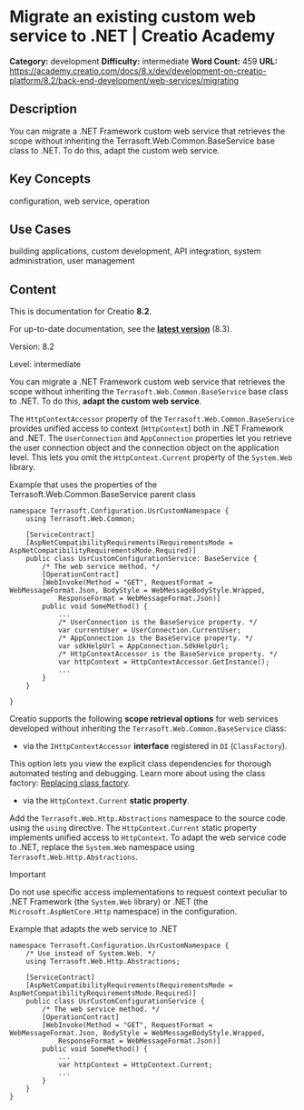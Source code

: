 # Migrate an existing custom web service to .NET | Creatio Academy

**Category:** development **Difficulty:** intermediate **Word Count:** 459
**URL:**
https://academy.creatio.com/docs/8.x/dev/development-on-creatio-platform/8.2/back-end-development/web-services/migrating

## Description

You can migrate a .NET Framework custom web service that retrieves the scope
without inheriting the Terrasoft.Web.Common.BaseService base class to .NET. To
do this, adapt the custom web service.

## Key Concepts

configuration, web service, operation

## Use Cases

building applications, custom development, API integration, system
administration, user management

## Content

This is documentation for Creatio **8.2**.

For up-to-date documentation, see the
**[latest version](/docs/8.x/dev/development-on-creatio-platform/back-end-development/web-services/migrating)**
(8.3).

Version: 8.2

Level: intermediate

You can migrate a .NET Framework custom web service that retrieves the scope
without inheriting the `Terrasoft.Web.Common.BaseService` base class to .NET. To
do this, **adapt the custom web service**.

The `HttpContextAccessor` property of the `Terrasoft.Web.Common.BaseService`
provides unified access to context (`HttpContext`) both in .NET Framework and
.NET. The `UserConnection` and `AppConnection` properties let you retrieve the
user connection object and the connection object on the application level. This
lets you omit the `HttpContext.Current` property of the `System.Web` library.

Example that uses the properties of the Terrasoft.Web.Common.BaseService parent
class

    namespace Terrasoft.Configuration.UsrCustomNamespace {
        using Terrasoft.Web.Common;

        [ServiceContract]
        [AspNetCompatibilityRequirements(RequirementsMode = AspNetCompatibilityRequirementsMode.Required)]
        public class UsrCustomConfigurationService: BaseService {
            /* The web service method. */
            [OperationContract]
            [WebInvoke(Method = "GET", RequestFormat = WebMessageFormat.Json, BodyStyle = WebMessageBodyStyle.Wrapped,
                ResponseFormat = WebMessageFormat.Json)]
            public void SomeMethod() {
                ...
                /* UserConnection is the BaseService property. */
                var currentUser = UserConnection.CurrentUser;
                /* AppConnection is the BaseService property. */
                var sdkHelpUrl = AppConnection.SdkHelpUrl;
                /* HttpContextAccessor is the BaseService property. */
                var httpContext = HttpContextAccessor.GetInstance();
                ...
            }
        }

    }


Creatio supports the following **scope retrieval options** for web services
developed without inheriting the `Terrasoft.Web.Common.BaseService` class:

- via the `IHttpContextAccessor` **interface** registered in `DI`
  (`ClassFactory`).

This option lets you view the explicit class dependencies for thorough automated
testing and debugging. Learn more about using the class factory:
[Replacing class factory](https://academy.creatio.com/documents?ver=8.2&id=15221).

- via the `HttpContext.Current` **static property**.

Add the `Terrasoft.Web.Http.Abstractions` namespace to the source code using the
`using` directive. The `HttpContext.Current` static property implements unified
access to `HttpContext`. To adapt the web service code to .NET, replace the
`System.Web` namespace using `Terrasoft.Web.Http.Abstractions`.

Important

Do not use specific access implementations to request context peculiar to .NET
Framework (the `System.Web` library) or .NET (the `Microsoft.AspNetCore.Http`
namespace) in the configuration.

Example that adapts the web service to .NET

    namespace Terrasoft.Configuration.UsrCustomNamespace {
        /* Use instead of System.Web. */
        using Terrasoft.Web.Http.Abstractions;

        [ServiceContract]
        [AspNetCompatibilityRequirements(RequirementsMode = AspNetCompatibilityRequirementsMode.Required)]
        public class UsrCustomConfigurationService {
            /* The web service method. */
            [OperationContract]
            [WebInvoke(Method = "GET", RequestFormat = WebMessageFormat.Json, BodyStyle = WebMessageBodyStyle.Wrapped,
                ResponseFormat = WebMessageFormat.Json)]
            public void SomeMethod() {
                ...
                var httpContext = HttpContext.Current;
                ...
            }
        }
    }

